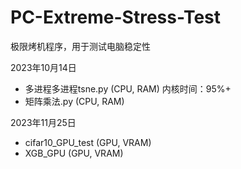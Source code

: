 # PC-Extreme-Stress-Test

极限烤机程序，用于测试电脑稳定性

2023年10月14日
- 多进程多进程tsne.py (CPU, RAM) 内核时间：95%+
- 矩阵乘法.py (CPU, RAM)

2023年11月25日
- cifar10_GPU_test (GPU, VRAM)
- XGB_GPU (GPU, VRAM)
